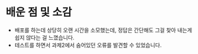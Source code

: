 # 배운 점 및 소감

- 배포를 하는데 상당히 오랜 시간을 소모했는데, 정답은 간단해도 그걸 찾아 내는게 쉽지 않다는 걸 느꼈습니다.
- 테스트를 하면서 과제2에서 숨어있던 오류를 발견할 수 있었습니다.